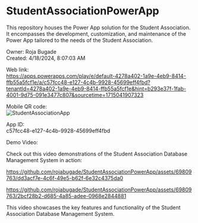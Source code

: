 # StudentAssociationPowerApp
This repository houses the Power App solution for the Student Association. It encompasses the development, customization, and maintenance of the Power App tailored to the needs of the Student Association.

Owner: Roja Bugade<br>
Created: 4/18/2024, 8:07:03 AM <br>

Web link:<br>
https://apps.powerapps.com/play/e/default-4278a402-1a9e-4eb9-8414-ffb55a5fcf1e/a/c57fcc48-e127-4c4b-9928-45699eff4fbd?tenantId=4278a402-1a9e-4eb9-8414-ffb55a5fcf1e&hint=b293e37f-1fab-4001-9d75-091e3477c807&sourcetime=1715041907323<br>

Mobile QR code:<br>
![StudentAssociationApp](https://github.com/rojabugade/StudentAssociationPowerApp/assets/69809763/b159bef5-75ff-44a6-bb4d-b5f3e962358a)<br>

App ID:<br>
c57fcc48-e127-4c4b-9928-45699eff4fbd<br>

Demo Video: <br>

Check out this video demonstrations of the Student Association Database Management System in action:


https://github.com/rojabugade/StudentAssociationPowerApp/assets/69809763/dd3acf7e-4c6f-49e5-b62f-6e32c4375da0



https://github.com/rojabugade/StudentAssociationPowerApp/assets/69809763/2bcf28b2-d685-4a85-adee-0968e2844881


This video showcases the key features and functionality of the Student Association Database Management System.
